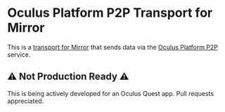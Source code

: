 ﻿# Oculus Platform P2P Transport for Mirror

This is a [transport for Mirror](https://mirror-networking.gitbook.io/docs/transports) that sends data via the
[Oculus Platform P2P](https://developer.oculus.com/documentation/unity/ps-p2p/) service.

## ⚠ Not Production Ready ⚠
This is being actively developed for an Oculus Quest app. Pull requests appreciated.